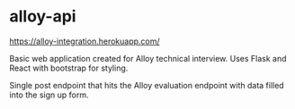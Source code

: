 # alloy-api

<https://alloy-integration.herokuapp.com/>

Basic web application created for Alloy technical interview. Uses Flask and React with bootstrap for styling.

Single post endpoint that hits the Alloy evaluation endpoint with data filled into the sign up form.

